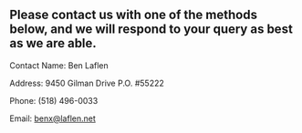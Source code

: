## Please contact us with one of the methods below, and we will respond to your query as best as we are able.

Contact Name: Ben Laflen

Address: 9450 Gilman Drive P.O. #55222

Phone: (518) 496-0033

Email: benx@laflen.net

